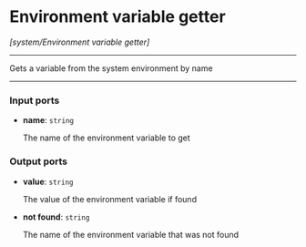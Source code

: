 # Environment variable getter

_[system/Environment variable getter]_

---

Gets a variable from the system environment by name<br>

---

### Input ports

* __name__: ` string `

    The name of the environment variable to get<br>

### Output ports

* __value__: ` string `

    The value of the environment variable if found<br>


* __not found__: ` string `

    The name of the environment variable that was not found<br>

